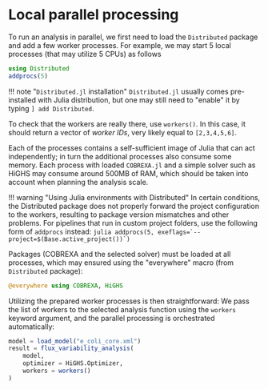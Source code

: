 
# Local parallel processing

To run an analysis in parallel, we first need to load the `Distributed`
package and add a few worker processes. For example, we may start 5 local
processes (that may utilize 5 CPUs) as follows

```julia
using Distributed
addprocs(5)
```

!!! note "`Distributed.jl` installation"
    `Distributed.jl` usually comes pre-installed with Julia distribution, but
    one may still need to "enable" it by typing `] add Distributed`.

To check that the workers are really there, use `workers()`. In this
case, it should return a vector of _worker IDs_, very likely equal to
`[2,3,4,5,6]`.

Each of the processes contains a self-sufficient image of Julia that can act
independently; in turn the additional processes also consume some memory. Each
process with loaded `COBREXA.jl` and a simple solver such as HiGHS may consume
around 500MB of RAM, which should be taken into account when planning the
analysis scale.

!!! warning "Using Julia environments with Distributed"
    In certain conditions, the Distributed package does not properly forward
    the project configuration to the workers, resulting to package version
    mismatches and other problems. For pipelines that run in custom project
    folders, use the following form of `addprocs` instead:
    ```julia
    addprocs(5, exeflags=`--project=$(Base.active_project())`)
    ```

Packages (COBREXA and the selected solver) must be loaded at all processes,
which may ensured using the "everywhere" macro (from `Distributed` package):
```julia
@everywhere using COBREXA, HiGHS
```

Utilizing the prepared worker processes is then straightforward: We pass the
list of workers to the selected analysis function using the `workers` keyword
argument, and the parallel processing is orchestrated automatically:

```julia
model = load_model("e_coli_core.xml")
result = flux_variability_analysis(
    model,
    optimizer = HiGHS.Optimizer,
    workers = workers()
)
```
